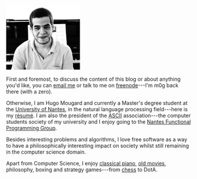 <img class="pull-left self-picture" src="/assets/img/me.jpg">

First and foremost, to discuss the content of this blog or about
anything you'd like, you can [email me][mail] or talk to me on
[freenode][freenode]---I'm m0g back there (with a zero).

Otherwise, I am Hugo Mougard and currently a Master's degree student
at the [University of Nantes][atal], in the natural language
processing field---here is my [résumé][resume]. I am also the
president of the [ASCII][ascii] association---the computer students
society of my university and I enjoy going to the [Nantes Functional
Programming Group][nfp].

Besides interesting problems and algorithms, I love free software as a
way to have a philosophically interesting impact on society whilst
still remaining in the computer science domain.

Apart from Computer Science, I enjoy [classical piano][kissin], [old
movies][million], philosophy, boxing and strategy games---from
[chess][chess] to DotA.

[mail]:     mailto:mog@crydee.eu
           "My email address"

[freenode]: https://webchat.freenode.net/
            "Freenode"

[atal]:     http://atal.univ-nantes.fr/
            "The webpage of my Master"

[resume]:   http://crydee.eu/public/resume.pdf
            "Résumé"

[ascii]:    http://ascii.univ-nantes.fr/
            "ASCII"

[nfp]:      http://nantes-fp.github.io/
	    "Nantes-FP"

[kissin]:   https://youtu.be/0FbQZCsYXVg
            "Evgeny Kissin - La Campanella"

[million]:  http://www.imdb.com/title/tt0060522/
            "How to steal a million"

[chess]:    http://www.chesscube.com/
            "ChessCube"
